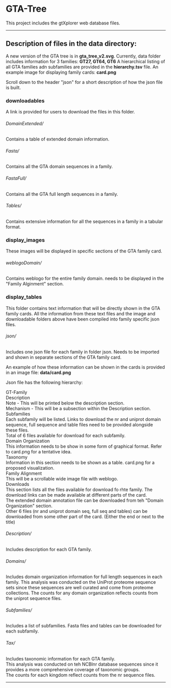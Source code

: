 # GTA-Tree
This project includes the gtXplorer web database files.

---

## Description of files in the data directory:

A new version of the GTA tree is in <b>gta_tree_v2.svg</b>.
Currently, data folder includes information for 3 families: <b>GT27, GT64, GT6</b>
A hierarchical listing of all GTA families adn subfamilies are provided in the <b>hierarchy.tsv</b> file.
An example image for displaying family cards: <b>card.png</b>

Scroll down to the header "json" for a short description of how the json file is built.

### downloadables
A link is provided for users to download the files in this folder.

###### DomainExtended/
Contains a table of extended domain information.

###### Fasta/
Contains all the GTA domain sequences in a family.

###### FastaFull/
Contains all the GTA full length sequences in a family.

###### Tables/
Contains extensive information for all the sequences in a family in a tabular format.

### display_images
These images will be displayed in specific sections of the GTA family card.

###### weblogoDomain/
Contains weblogo for the entire family domain. needs to be displayed in the "Family Alginment" section.

### display_tables
This folder contains text information that will be directly shown in the GTA family cards.
All the information from these text files and the image and downloadable folders above have been compiled into family specific json files.

###### json/
Includes one json file for each family in folder json.
Needs to be imported and shown in separate sections of the GTA family card.

An example of how these information can be shown in the cards is provided in an image file: <b>data/card.png</b>

Json file has the following hierarchy:

GT-Family<br>
	Description<br>
		Note - This will be printed below the description section.<br>
		Mechanism - This will be a subsection within the Description section.<br>
	Subfamilies<br>
		Each subfamily will be listed. Links to download the nr and uniprot domain sequence, full sequence and table files need to be provided alongside these files.<br>
		Total of 6 files available for download for each subfamily.<br>
	Domain Organization<br>
		This information needs to be show in some form of graphical format. Refer to card.png for a tentative idea.<br>
	Taxonomy<br>
		Information in this section needs to be shown as a table. card.png for a proposed visualization.<br>
	Family Alignment<br>
		This will be a scrollable wide image file with weblogo.<br>
	Downloads<br>
		This section lists all the files available for download fo rhte family. The download links can be made available at different parts of the card.<br>
		The extended domain annotation file can be downloaded from teh "Domain Organization" section.<br>
		Other 6 files (nr and uniprot domain seq, full seq and tables) can be downloaded from some other part of the card. (Either the end or next to the title)<br>

###### Description/
Includes description for each GTA family.

###### Domains/
Includes domain organization information for full length sequences in each family.
This analysis was conducted on the UniProt proteome sequence sets since these sequences are well curated and come from proteome collections. 
The counts for any domain organization reflects counts from the uniprot sequence files.

###### Subfamilies/
Includes a list of subfamilies. Fasta files and tables can be downloaded for each subfamily.

###### Tax/
Includes taxonomic information for each GTA family.<br>
This analysis was conducted on teh NCBInr database sequences since it provides a more comprehensive coverage of taxonomic groups.<br>
The counts for each kingdom reflect counts from the nr sequence files.<br>

---